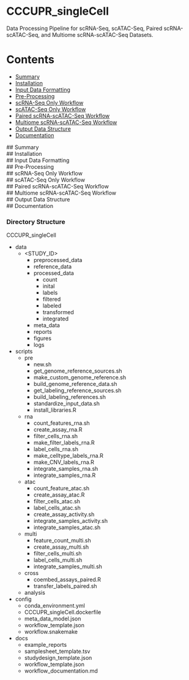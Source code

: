 # CCCUPR_singleCell
Data Processing Pipeline for scRNA-Seq, scATAC-Seq, Paired scRNA-scATAC-Seq, and Multiome scRNA-scATAC-Seq Datasets.

# Contents
- [Summary](#id-section1)
- [Installation](#id-section2)
- [Input Data Formatting](#id-section3)
- [Pre-Processing](#id-section4)
- [scRNA-Seq Only Workflow](#id-section5)
- [scATAC-Seq Only Workflow](#id-section6)
- [Paired scRNA-scATAC-Seq Workflow](#id-section7)
- [Multiome scRNA-scATAC-Seq Workflow](#id-section8)
- [Output Data Structure](#id-section9)
- [Documentation](#id-section10)

<div id='id-section1'/>
## Summary
<div id='id-section2'/>
## Installation
<div id='id-section3'/>
## Input Data Formatting
<div id='id-section4'/>
## Pre-Processing
<div id='id-section5'/>
## scRNA-Seq Only Workflow
<div id='id-section6'/>
## scATAC-Seq Only Workflow
<div id='id-section7'/>
## Paired scRNA-scATAC-Seq Workflow
<div id='id-section8'/>
## Multiome scRNA-scATAC-Seq Workflow
<div id='id-section9'/>
## Output Data Structure
<div id='id-section10'/>
## Documentation

### Directory Structure

CCCUPR_singleCell
  - data
    - <STUDY_ID>
      - preprocessed_data
      - reference_data
      - processed_data
        - count
        - inital
        - labels
        - filtered
        - labeled
        - transformed
        - integrated
      - meta_data
      - reports
      - figures
      - logs
  - scripts
    - pre
      - new.sh
      - get_genome_reference_sources.sh
      - make_custom_genome_reference.sh
      - build_genome_reference_data.sh
      - get_labeling_reference_sources.sh
      - build_labeling_references.sh
      - standardize_input_data.sh
      - install_libraries.R
    - rna
      - count_features_rna.sh
      - create_assay_rna.R
      - filter_cells_rna.sh
      - make_filter_labels_rna.R
      - label_cells_rna.sh
      - make_celltype_labels_rna.R
      - make_CNV_labels_rna.R
      - integrate_samples_rna.sh
      - integrate_samples_rna.R
    - atac
      - count_feature_atac.sh
      - create_assay_atac.R
      - filter_cells_atac.sh
      - label_cells_atac.sh
      - create_assay_activity.sh
      - integrate_samples_activity.sh
      - integrate_samples_atac.sh   
    - multi
      - feature_count_multi.sh
      - create_assay_multi.sh
      - filter_cells_multi.sh
      - label_cells_multi.sh
      - integrate_samples_multi.sh    
    - cross
      - coembed_assays_paired.R
      - transfer_labels_paired.sh
    - analysis  
  - config
    - conda_environment.yml
    - CCCUPR_singleCell.dockerfile
    - meta_data_model.json
    - workflow_template.json
    - workflow.snakemake
  - docs
    - example_reports
    - samplesheet_template.tsv
    - studydesign_template.json
    - workflow_template.json
    - workflow_documentation.md
